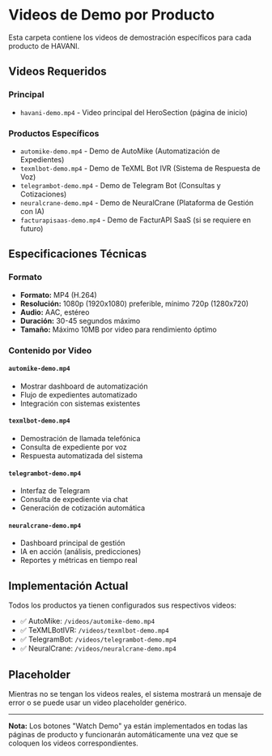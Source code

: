 # Videos de Demo por Producto

Esta carpeta contiene los videos de demostración específicos para cada producto de HAVANI.

## Videos Requeridos

### Principal
- `havani-demo.mp4` - Video principal del HeroSection (página de inicio)

### Productos Específicos
- `automike-demo.mp4` - Demo de AutoMike (Automatización de Expedientes)
- `texmlbot-demo.mp4` - Demo de TeXML Bot IVR (Sistema de Respuesta de Voz)
- `telegrambot-demo.mp4` - Demo de Telegram Bot (Consultas y Cotizaciones)
- `neuralcrane-demo.mp4` - Demo de NeuralCrane (Plataforma de Gestión con IA)
- `facturapisaas-demo.mp4` - Demo de FacturAPI SaaS (si se requiere en futuro)

## Especificaciones Técnicas

### Formato
- **Formato:** MP4 (H.264)
- **Resolución:** 1080p (1920x1080) preferible, mínimo 720p (1280x720)
- **Audio:** AAC, estéreo
- **Duración:** 30-45 segundos máximo
- **Tamaño:** Máximo 10MB por video para rendimiento óptimo

### Contenido por Video

#### `automike-demo.mp4`
- Mostrar dashboard de automatización
- Flujo de expedientes automatizado
- Integración con sistemas existentes

#### `texmlbot-demo.mp4`
- Demostración de llamada telefónica
- Consulta de expediente por voz
- Respuesta automatizada del sistema

#### `telegrambot-demo.mp4`
- Interfaz de Telegram
- Consulta de expediente via chat
- Generación de cotización automática

#### `neuralcrane-demo.mp4`
- Dashboard principal de gestión
- IA en acción (análisis, predicciones)
- Reportes y métricas en tiempo real

## Implementación Actual

Todos los productos ya tienen configurados sus respectivos videos:
- ✅ AutoMike: `/videos/automike-demo.mp4`
- ✅ TeXMLBotIVR: `/videos/texmlbot-demo.mp4`
- ✅ TelegramBot: `/videos/telegrambot-demo.mp4`
- ✅ NeuralCrane: `/videos/neuralcrane-demo.mp4`

## Placeholder
Mientras no se tengan los videos reales, el sistema mostrará un mensaje de error o se puede usar un video placeholder genérico.

---
**Nota:** Los botones "Watch Demo" ya están implementados en todas las páginas de producto y funcionarán automáticamente una vez que se coloquen los videos correspondientes.